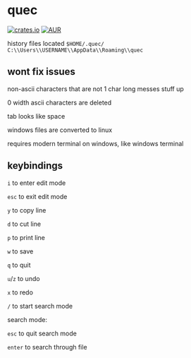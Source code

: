 # quec
[![crates.io](https://img.shields.io/crates/v/quec.svg)](https://crates.io/crates/quec) [![AUR](https://img.shields.io/aur/version/quec.svg)](https://aur.archlinux.org/packages/quec/)

history files located ``$HOME/.quec/`` ``C:\\Users\\USERNAME\\AppData\\Roaming\\quec``
## wont fix issues
non-ascii characters that are not 1 char long messes stuff up

0 width ascii characters are deleted

tab looks like space

windows files are converted to linux

requires modern terminal on windows, like windows terminal
## keybindings
``i`` to enter edit mode

``esc`` to exit edit mode

``y`` to copy line

``d`` to cut line

``p`` to print line

``w`` to save

``q`` to quit

``u``/``z`` to undo

``x`` to redo

``/`` to start search mode

search mode:

``esc`` to quit search mode

``enter`` to search through file
